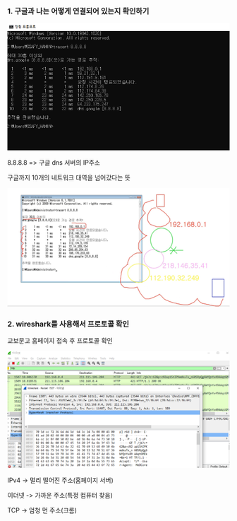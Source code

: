 ### 1. 구글과 나는 어떻게 연결되어 있는지 확인하기

![](network_01실습_assets/2022-08-07-15-29-14-image.png)

8.8.8.8 => 구글 dns 서버의 IP주소

구글까지 10개의 네트워크 대역을 넘어갔다는 뜻

![](network_01실습_assets/2022-08-07-15-32-10-image.png)

### 2. wireshark를 사용해서 프로토콜 확인

교보문고 홈페이지 접속 후 프로토콜 확인

![](network_01실습_assets/2022-08-07-15-34-42-image.png)

IPv4 -> 멀리 떨어진 주소(홈페이지 서버)

이더넷 -> 가까운 주소(특정 컴퓨터 찾음)

TCP -> 엄청 먼 주소(크롬)


